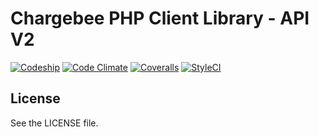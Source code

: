 # Chargebee PHP Client Library - API V2

[![Codeship](https://img.shields.io/codeship/c49fd980-d319-0135-dea6-46dd00c5edf1.svg?style=flat-square)](https://codeclimate.com/github/nathanjdunn/chargebee-php-sdk)
[![Code Climate](https://img.shields.io/codeclimate/maintainability/nathanjdunn/chargebee-php-sdk.svg?style=flat-square)](https://codeclimate.com/github/nathanjdunn/chargebee-php-sdk)
[![Coveralls](https://img.shields.io/coveralls/github/nathanjdunn/chargebee-php-sdk.svg?style=flat-square)](https://coveralls.io/github/nathanjdunn/chargebee-php-sdk)
[![StyleCI](https://styleci.io/repos/116197434/shield)](https://styleci.io/repos/116197434)

## License

See the LICENSE file.
